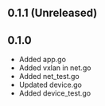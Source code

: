 ## 0.1.1 (Unreleased)

## 0.1.0
- Added app.go
- Added vxlan in net.go
- Added net_test.go
- Updated device.go
- Added device_test.go


